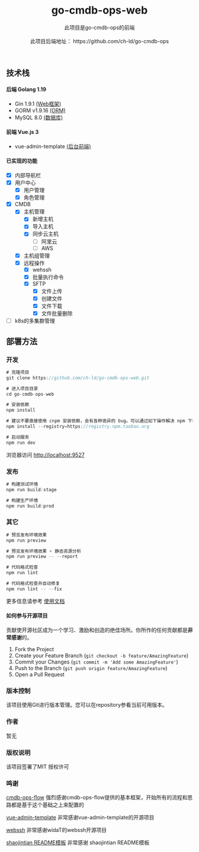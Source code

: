 

  <h1 align="center">go-cmdb-ops-web</h1>
  <p align="center">
 此项目是go-cmdb-ops的前端
    <br />
	<br />
	此项目后端地址： https://github.com/ch-ld/go-cmdb-ops

  </p>
    <br />

## 技术栈 

#### 后端 Golang 1.19

- Gin 1.9.1             [(Web框架)](https://gin-gonic.com/zh-cn/)
- GORM v1.9.16     [(ORM)](https://gorm.io/zh_CN/)
- MySQL 8.0             [(数据库)](https://www.mysql.com/)

#### 前端 Vue.js 3

- vue-admin-template                     [(后台前端)](http://panjiachen.github.io/vue-admin-template)

#### 已实现的功能

- [x] 内部导航栏
- [x] 用户中心
  - [x] 用户管理
  - [x] 角色管理
- [x] CMDB
  - [x] 主机管理
    - [x] 新增主机
    - [x] 导入主机
    - [x] 同步云主机
      - [ ] 阿里云
      - [ ] AWS
  - [x] 主机组管理
  - [x] 远程操作
    - [x] wehssh
    - [x] 批量执行命令
    - [x] SFTP
      - [x] 文件上传
      - [x] 创建文件
      - [x] 文件下载
      - [x] 文件批量删除
- [ ] k8s的多集群管理

## 部署方法

### 开发

```js
# 克隆项目
git clone https://github.com/ch-ld/go-cmdb-ops-web.git

# 进入项目目录
cd go-cmdb-ops-web

# 安装依赖
npm install

# 建议不要直接使用 cnpm 安装依赖，会有各种诡异的 bug。可以通过如下操作解决 npm 下载速度慢的问题
npm install --registry=https://registry.npm.taobao.org

# 启动服务
npm run dev
```

浏览器访问 [http://localhost:9527](http://localhost:9527/)

### 发布

```js
# 构建测试环境
npm run build:stage

# 构建生产环境
npm run build:prod
```

### 其它

```js
# 预览发布环境效果
npm run preview

# 预览发布环境效果 + 静态资源分析
npm run preview -- --report

# 代码格式检查
npm run lint

# 代码格式检查并自动修复
npm run lint -- --fix
```

更多信息请参考 [使用文档](https://panjiachen.github.io/vue-element-admin-site/zh/)

#### 如何参与开源项目

贡献使开源社区成为一个学习、激励和创造的绝佳场所。你所作的任何贡献都是**非常感谢**的。


1. Fork the Project
2. Create your Feature Branch (`git checkout -b feature/AmazingFeature`)
3. Commit your Changes (`git commit -m 'Add some AmazingFeature'`)
4. Push to the Branch (`git push origin feature/AmazingFeature`)
5. Open a Pull Request

### 版本控制

该项目使用Git进行版本管理。您可以在repository参看当前可用版本。

### 作者

暂无


### 版权说明

该项目签署了MIT 授权许可

### 鸣谢

[cmdb-ops-flow](https://github.com/qishu321/cmdb-ops-flow) 强烈感谢cmdb-ops-flow提供的基本框架，开始所有的流程和思路都是基于这个基础之上来配置的

[vue-admin-template](http://panjiachen.github.io/vue-admin-template) 非常感谢vue-admin-template的开源项目

[webssh](https://github.com/widaT/webssh)               非常感谢widaT的webssh开源项目

[shaojintian README模板](https://github.com/shaojintian/Best_README_template)  非常感谢 shaojintian README模板

